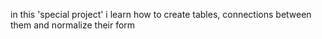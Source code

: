 in this 'special project' i learn how to create tables, connections between them and normalize their form